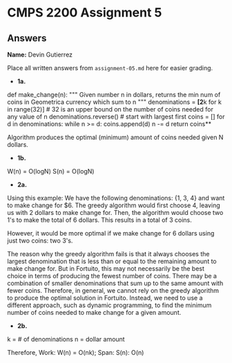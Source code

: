 # CMPS 2200 Assignment 5
## Answers

**Name:** Devin Gutierrez


Place all written answers from `assignment-05.md` here for easier grading.





- **1a.**

def make_change(n):
    """
    Given number n in dollars, returns the min num of coins in Geometrica currency which sum to n
    """
    denominations = **[2**k for k in range(32)]  # 32 is an upper bound on the number of coins needed for any value of n
    denominations.reverse()  # start with largest first
    coins = []
    for d in denominations:
        while n >= d:
            coins.append(d)
            n -= d
    return coins**

Algorithm produces the optimal (minimum) amount of coins needed given N dollars.

- **1b.**

W(n) = O(logN)
S(n) = O(logN)



- **2a.**

Using this example: We have the following denominations: {1, 3, 4} and  want to make change for $6. 
The greedy algorithm would first choose 4, leaving us with 2 dollars to make change for. Then, the algorithm would choose two 1's to make the total of 6 dollars. This results in a total of 3 coins.

However, it would be more optimal if we  make change for 6 dollars using just two coins: two 3's.

The reason why the greedy algorithm fails is that it always chooses the largest denomination that is less than or equal to the remaining amount to make change for. But in Fortuito, this may not necessarily be the best choice in terms of producing the fewest number of coins. There may be a combination of smaller denominations that sum up to the same amount with fewer coins. Therefore, in general, we cannot rely on the greedy algorithm to produce the optimal solution in Fortuito. Instead, we need to use a different approach, such as dynamic programming, to find the minimum number of coins needed to make change for a given amount.

- **2b.**

k = # of denominations
n = dollar amount

Therefore, Work: W(n) = O(nk); Span: S(n): O(n)



